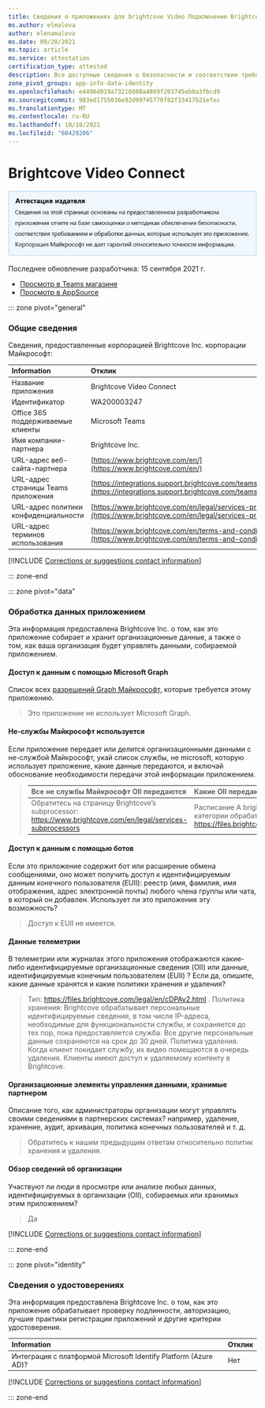 ```yaml
---
title: Сведения о приложениях для brightcove Video Подключение Brightcove Inc.
ms.author: elmalova
author: elenamalova
ms.date: 09/20/2021
ms.topic: article
ms.service: attestation
certification_type: attested
description: Все доступные сведения о безопасности и соответствии требованиям для brightcove Video Подключение, политики обработки данных, сведения о каталоге Microsoft Cloud App Security приложения и сведения о безопасности и соответствии требованиям в реестре CSA STAR.
zone_pivot_groups: app-info-data-identity
ms.openlocfilehash: e4496d019a73216088a4809f203745eb0a3fbcd9
ms.sourcegitcommit: 983ed1755036e92d99745770f82f33417b21efec
ms.translationtype: MT
ms.contentlocale: ru-RU
ms.lasthandoff: 10/18/2021
ms.locfileid: "60429206"
---
```

# <a name="brightcove-video-connect"></a>Brightcove Video Connect

<p></p>
<img alt="Publisher Attestation: The information on this page is based on a self-assessment report provided by the app developer on the security, compliance, and data handling practices followed by this app. Microsoft makes no guarantees regarding the accuracy of the information." src="../media/attested.png" width="650" />
<p>Последнее обновление разработчика: 15 сентября 2021 г.</p>

* <a href="https://teams.microsoft.com/l/app/af7b350c-9e21-49a2-98b8-679327ed31c3" target="_blank">Просмотр в Teams магазине</a>
* <a href="https://appsource.microsoft.com/product/office/WA200003247" target="_blank">Просмотр в AppSource</a>

::: zone pivot="general"

### <a name="general-information"></a>Общие сведения

Сведения, предоставленные корпорацией Brightcove Inc. корпорации Майкрософт:

| **Information** | **Отклик** |
|:----------------|:-------------|
| Название приложения | Brightcove Video Connect |
| Идентификатор | WA200003247 |
| Office 365 поддерживаемые клиенты | Microsoft Teams |
| Имя компании-партнера | Brightcove Inc. |
| URL-адрес веб-сайта-партнера | [https://www.brightcove.com/en/](https://www.brightcove.com/en/) |
| URL-адрес страницы Teams приложения | [https://integrations.support.brightcove.com/teams/installat...](https://integrations.support.brightcove.com/teams/installation.html) |
| URL-адрес политики конфиденциальности | [https://www.brightcove.com/en/legal/services-privacy-policy](https://www.brightcove.com/en/legal/services-privacy-policy) |
| URL-адрес терминов использования | [https://www.brightcove.com/en/terms-and-conditions/](https://www.brightcove.com/en/terms-and-conditions/) |

 [!INCLUDE [Corrections or suggestions contact information](../includes/corrections-or-suggestions.md)]

::: zone-end

::: zone pivot="data"

### <a name="how-the-app-handles-data"></a>Обработка данных приложением

Эта информация предоставлена Brightcove Inc. о том, как это приложение собирает и хранит организационные данные, а также о том, как ваша организация будет управлять данными, собираемой приложением.

#### <a name="data-access-using-microsoft-graph"></a>Доступ к данным с помощью Microsoft Graph

Список всех [разрешений Graph Майкрософт,](https://docs.microsoft.com/graph/permissions-reference) которые требуется этому приложению.

>Это приложение не использует Microsoft Graph.


#### <a name="non-microsoft-services-used"></a>Не-службы Майкрософт используется

Если приложение передает или делится организационными данными с не-службой Майкрософт, укай список службы, не microsoft, которую использует приложение, какие данные передаются, и включай обоснование необходимости передачи этой информации приложением.

>| **Все не службы Майкрософт OII передаются** |  **Какие OII передаются?** | **Обоснование переноса OII?** |
>|:-----------------------------------------------------|:------------------------------|:----------------------------------------|
>| Обратитесь на страницу Brightcove&#8217;s subprocessor: https://www.brightcove.com/en/legal/services-subprocessors | Расписание A brightcove&#8217;S DPA перечисляет категории обрабатываемых данных: https://files.brightcove.com/legal/en/cDPAv2.html | Schedule A of Brightcove&#8217;S DPA перечисляет причины обработки этих данных: https://files.brightcove.com/legal/en/cDPAv2.html |

#### <a name="data-access-via-bots"></a>Доступ к данным с помощью ботов

Если это приложение содержит бот или расширение обмена сообщениями, оно может получить доступ к идентифицируемым данным конечного пользователя (EUII): реестр (имя, фамилия, имя отображения, адрес электронной почты) любого члена группы или чата, в который он добавлен. Использует ли это приложение эту возможность?

>Доступ к EUII не имеется.


#### <a name="telemetry-data"></a>Данные телеметрии

В телеметрии или журналах этого приложения отображаются какие-либо идентифицируемые организационные сведения (OII) или данные, идентифицируемые конечным пользователем (EUII) ? Если да, опишите, какие данные хранятся и какие политики хранения и удаления?

>Тип: https://files.brightcove.com/legal/en/cDPAv2.html . Политика хранения: Brightcove обрабатывает персональные идентифицируемые сведения, в том числе IP-адреса, необходимые для функциональности службы, и сохраняется до тех пор, пока предоставляется служба. Все другие персональные данные сохраняются на срок до 30 дней. Политика удаления. Когда клиент покидает службу, их видео помещаются в очередь удаления. Клиенты имеют доступ к удаляемому контенту в Brightcove.

#### <a name="organizational-controls-for-data-stored-by-partner"></a>Организационные элементы управления данными, хранимые партнером

Описание того, как администраторы организации могут управлять своими сведениями в партнерских системах? например, удаление, хранение, аудит, архивация, политика конечных пользователей и т. д.

>Обратитесь к нашим предыдущим ответам относительно политик хранения и удаления.

#### <a name="human-review-of-organizational-information"></a>Обзор сведений об организации

Участвуют ли люди в просмотре или анализе любых данных, идентифицируемых в организации (OII), собираемых или хранимых этим приложением?

>Да

[!INCLUDE [Corrections or suggestions contact information](../includes/corrections-or-suggestions.md)]

::: zone-end


::: zone pivot="identity"

### <a name="identity-information"></a>Сведения о удостоверениях

Эта информация предоставлена Brightcove Inc. о том, как это приложение обрабатывает проверку подлинности, авторизацию, лучшие практики регистрации приложений и другие критерии удостоверения.

| **Information** | **Отклик** |
|:----------------|:-------------|
| Интеграция с платформой Microsoft Identify Platform (Azure AD)?  | Нет |

[!INCLUDE [Corrections or suggestions contact information](../includes/corrections-or-suggestions.md)]

::: zone-end
